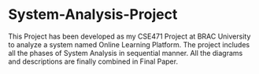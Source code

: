 # System-Analysis-Project
This Project has been developed as my CSE471 Project at BRAC University to analyze a system named Online Learning Platform.
The project includes all the phases of System Analysis in sequential manner. All the diagrams and descriptions are finally combined in Final Paper.
